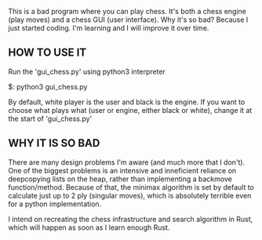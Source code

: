 This is a bad program where you can play chess.
It's both a chess engine (play moves) and a chess GUI (user interface).
Why it's so bad? Because I just started coding. I'm learning and I will improve it over time.

## HOW TO USE IT ##

Run the 'gui_chess.py' using python3 interpreter

$: python3 gui_chess.py

By default, white player is the user and black is the engine.
If you want to choose what plays what (user or engine, either black or white), change it at the start of 'gui_chess.py'

## WHY IT IS SO BAD ##

There are many design problems I'm aware (and much more that I don't). One of the biggest problems is an intensive 
and inneficient reliance on deepcopying lists on the heap, rather than implementing a backmove function/method.
Because of that, the minimax algorithm is set by default to calculate just up to 2 ply (singular moves), which is absolutely terrible even for a python implementation.


I intend on recreating the chess infrastructure and search algorithm in Rust, which will happen as soon as I learn enough Rust.
